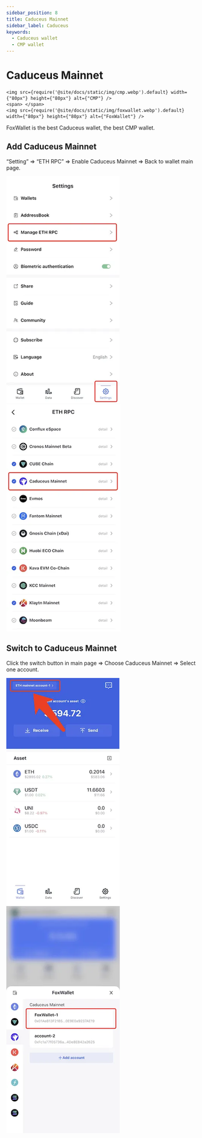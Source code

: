 ```yaml
---
sidebar_position: 8
title: Caduceus Mainnet
sidebar_label: Caduceus
keywords:
  - Caduceus wallet
  - CMP wallet
---
```


# Caduceus Mainnet
```mdx-code-block
<img src={require('@site/docs/static/img/cmp.webp').default} width={"80px"} height={"80px"} alt={"CMP"} />
<span> </span>
<img src={require('@site/docs/static/img/foxwallet.webp').default} width={"80px"} height={"80px"} alt={"FoxWallet"} />
```
FoxWallet is the best Caduceus wallet, the best CMP wallet.

## Add Caduceus Mainnet

“Setting” => “ETH RPC” => Enable Caduceus Mainnet => Back to wallet main page.

![](../img/manage-eth-rpc.webp)![](../img/add-cmp.webp)

## Switch to Caduceus Mainnet

Click the switch button in main page => Choose Caduceus Mainnet => Select one account.

![](../img/switch-network.webp)![](../img/switch-cmp.webp)